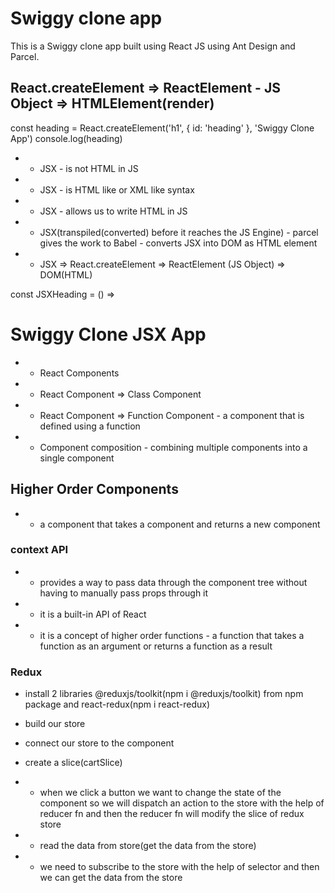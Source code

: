 # Swiggy clone app

This is a Swiggy clone app built using React JS using Ant Design and Parcel.

## React.createElement => ReactElement - JS Object => HTMLElement(render)

const heading = React.createElement('h1', { id: 'heading' }, 'Swiggy Clone App')
console.log(heading)

- - JSX - is not HTML in JS
- - JSX - is HTML like or XML like syntax
- - JSX - allows us to write HTML in JS
- - JSX(transpiled(converted) before it reaches the JS Engine) - parcel gives the work to Babel - converts JSX into DOM as HTML element
- - JSX => React.createElement => ReactElement (JS Object) => DOM(HTML)

const JSXHeading = () => <h1 id="jsxHeading">Swiggy Clone JSX App</h1>

- - React Components
- - React Component => Class Component
- - React Component => Function Component - a component that is defined using a function
- - Component composition - combining multiple components into a single component

## Higher Order Components

- - a component that takes a component and returns a new component

### context API 
- - provides a way to pass data through the component tree without having to manually pass props through it
- - it is a built-in API of React
- - it is a concept of higher order functions - a function that takes a function as an argument or returns a function as a result

### Redux 

- install 2 libraries @reduxjs/toolkit(npm i @reduxjs/toolkit) from npm package and react-redux(npm i react-redux)
- build our store 
- connect our store to the component
- create a slice(cartSlice)
- - when we click a button we want to change the state of the component so we will dispatch an action to the store with the help of reducer fn and then the reducer fn will modify the slice of redux store

- - read the data from store(get the data from the store)
- - we need to subscribe to the store with the help of selector and then we can get the data from the store
